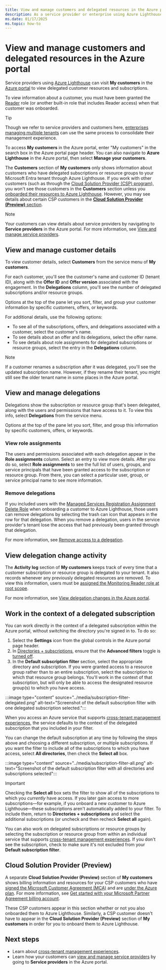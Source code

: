 ```yaml
---
title: View and manage customers and delegated resources in the Azure portal
description: As a service provider or enterprise using Azure Lighthouse, you can view  delegated resources and subscriptions by going to My customers in the Azure portal. 
ms.date: 01/17/2025
ms.topic: how-to
---
```


# View and manage customers and delegated resources in the Azure portal

Service providers using [Azure Lighthouse](../overview.md) can visit **My customers** in the [Azure portal](https://portal.azure.com) to view delegated customer resources and subscriptions.

To view information about a customer, you must have been granted the [Reader](/azure/role-based-access-control/built-in-roles#reader) role (or another built-in role that includes Reader access) when that customer was onboarded.

> [!TIP]
> Though we refer to service providers and customers here, [enterprises managing multiple tenants](../concepts/enterprise.md) can use the same process to consolidate their management experience.

To access **My customers** in the Azure portal, enter "My customers" in the search box in the Azure portal page header. You can also navigate to **Azure Lighthouse** in the Azure portal, then select **Manage your customers**.

The **Customers** section of **My customers** only shows information about customers who have delegated subscriptions or resource groups to your Microsoft Entra tenant through Azure Lighthouse. If you work with other customers (such as through the [Cloud Solution Provider (CSP) program](/partner-center/csp-overview)), you won't see those customers in the **Customers** section unless you [onboarded their resources to Azure Lighthouse](onboard-customer.md). However, you may see details about certain CSP customers in the [**Cloud Solution Provider (Preview)** section](#cloud-solution-provider-preview).

> [!NOTE]
> Your customers can view details about service providers by navigating to **Service providers** in the Azure portal. For more information, see [View and manage service providers](view-manage-service-providers.md).

## View and manage customer details

To view customer details, select **Customers** from the service menu of **My customers**.

For each customer, you'll see the customer's name and customer ID (tenant ID), along with the **Offer ID** and **Offer version** associated with the engagement. In the **Delegations** column, you'll see the number of delegated subscriptions and/or resource groups.

Options at the top of the pane let you sort, filter, and group your customer information by specific customers, offers, or keywords.

For additional details, use the following options:

- To see all of the subscriptions, offers, and delegations associated with a customer, select the customer's name.
- To see details about an offer and its delegations, select the offer name.
- To see details about role assignments for delegated subscriptions or resource groups, select the entry in the **Delegations** column.

> [!NOTE]
> If a customer renames a subscription after it was delegated, you'll see the updated subscription name. However, if they rename their tenant, you might still see the older tenant name in some places in the Azure portal.

## View and manage delegations

Delegations show the subscription or resource group that's been delegated, along with the users and permissions that have access to it. To view this info, select **Delegations** from the service menu.

Options at the top of the pane let you sort, filter, and group this information by specific customers, offers, or keywords.

### View role assignments

The users and permissions associated with each delegation appear in the **Role assignments** column. Select an entry to view more details. After you do so, select **Role assignments** to see the full list of users, groups, and service principals that have been granted access to the subscription or resource group. From there, you can select a particular user, group, or service principal name to see more information.

### Remove delegations

If you included users with the [Managed Services Registration Assignment Delete Role](/azure/role-based-access-control/built-in-roles#managed-services-registration-assignment-delete-role) when onboarding a customer to Azure Lighthouse, those users can remove delegations by selecting the trash can icon that appears in the row for that delegation. When you remove a delegation, users in the service provider's tenant lose the access that had previously been granted through that delegation.

For more information, see [Remove access to a delegation](remove-delegation.md).

## View delegation change activity

The **Activity log** section of **My customers** keeps track of every time that a customer subscription or resource group is delegated to your tenant. It also records whenever any previously delegated resources are removed. To view this information, users must be [assigned the Monitoring Reader role at root scope](monitor-delegation-changes.md).

For more information, see [View delegation changes in the Azure portal](monitor-delegation-changes.md#view-delegation-changes-in-the-azure-portal).

## Work in the context of a delegated subscription

You can work directly in the context of a delegated subscription within the Azure portal, without switching the directory you're signed in to. To do so:

1. Select the **Settings** icon from the global controls in the Azure portal page header.
1. In [Directories + subscriptions](../../azure-portal/set-preferences.md#directories--subscriptions), ensure that the **Advanced filters** toggle is [turned off](../../azure-portal/set-preferences.md#subscription-filters).
1. In the **Default subscription filter** section, select the appropriate directory and subscription. If you were granted access to a resource group rather than to an entire subscription, select the subscription to which that resource group belongs. You'll work in the context of that subscription, but will only be able to access the designated resource group(s) to which you have access.

:::image type="content" source="../media/subscription-filter-delegated.png" alt-text="Screenshot of the default subscription filter with one delegated subscription selected.":::

When you access an Azure service that supports [cross-tenant management experiences](../concepts/cross-tenant-management-experience.md), the service defaults to the context of the delegated subscription that you included in your filter.

You can change the default subscription at any time by following the steps above and choosing a different subscription, or multiple subscriptions. If you want the filter to include all of the subscriptions to which you have access, select **All directories**, then check the **Select all** box.

:::image type="content" source="../media/subscription-filter-all.png" alt-text="Screenshot of the default subscription filter with all directories and subscriptions selected":::

> [!IMPORTANT]
> Checking the **Select all** box sets the filter to show all of the subscriptions to which you *currently* have access. If you later gain access to more subscriptions—for example, if you onboard a new customer to Azure Lighthouse—these subscriptions aren't automatically added to your filter. To include them, return to **Directories + subscriptions** and select the additional subscriptions (or uncheck and then recheck **Select all** again).

You can also work on delegated subscriptions or resource groups by selecting the subscription or resource group from within an individual service that supports [cross-tenant management experiences](../concepts/cross-tenant-management-experience.md#enhanced-services-and-scenarios). If you don't see the subscription, check to make sure it's not excluded from your **Default subscription filter**.

## Cloud Solution Provider (Preview)

A separate **Cloud Solution Provider (Preview)** section of **My customers** shows billing information and resources for your CSP customers who have [signed the Microsoft Customer Agreement (MCA)](/partner-center/confirm-customer-agreement) and are [under the Azure plan](/partner-center/azure-plan-get-started). For more information, see [Get started with your Microsoft Partner Agreement billing account](/azure/cost-management-billing/understand/mpa-overview).

These CSP customers appear in this section whether or not you also onboarded them to Azure Lighthouse. Similarly, a CSP customer doesn't have to appear in the **Cloud Solution Provider (Preview)** section of **My customers** in order for you to onboard them to Azure Lighthouse.

## Next steps

- Learn about [cross-tenant management experiences](../concepts/cross-tenant-management-experience.md).
- Learn how your customers can [view and manage service providers](view-manage-service-providers.md) by going to **Service providers** in the Azure portal.
